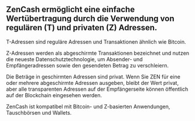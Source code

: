 ## ZenCash ermöglicht eine einfache Wertübertragung durch die Verwendung von regulären (T) und privaten (Z) Adressen.
T-Adressen sind reguläre Adressen und Transaktionen ähnlich wie Bitcoin.

Z-Adressen werden als abgeschirmte Transaktionen bezeichnet und nutzen die neueste Datenschutztechnologie, um Absender- und Empfängeradressen sowie den gesendeten Betrag zu verschleiern.

Die Beträge in geschirmten Adressen sind privat. Wenn Sie ZEN für eine oder mehrere abgeschirmte Adressen ausgeben, bleibt der Wert privat, aber alle transparenten Adressen auf der Empfängerseite können öffentlich auf der Blockchain eingesehen werden.

ZenCash ist kompatibel mit Bitcoin- und Z-basierten Anwendungen, Tauschbörsen und Wallets.
